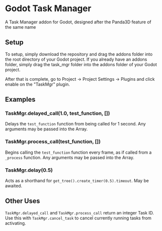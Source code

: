 # Godot Task Manager
A Task Manager addon for Godot, designed after the Panda3D feature of the same name

## Setup
To setup, simply download the repository and drag the addons folder into the root directory of your Godot project.
If you already have an addons folder, simply drag the task_mgr folder into the addons folder of your Godot project.

After that is complete, go to Project -> Project Settings -> Plugins and click enable on the "TaskMgr" plugin.

## Examples
### TaskMgr.delayed_call(1.0, test_function, [])
Delays the `test_function` function from being called for 1 second. Any arguments may be passed into the Array.
### TaskMgr.process_call(test_function, [])
Begins calling the `test_function` function every frame, as if called from a `_process` function. Any arguments may be passed into the Array.
### TaskMgr.delay(0.5)
Acts as a shorthand for `get_tree().create_timer(0.5).timeout`. May be awaited.

## Other Uses
`TaskMgr.delayed_call` and `TaskMgr.process_call` return an integer Task ID. Use this with `TaskMgr.cancel_task` to cancel currently running tasks from activating.
